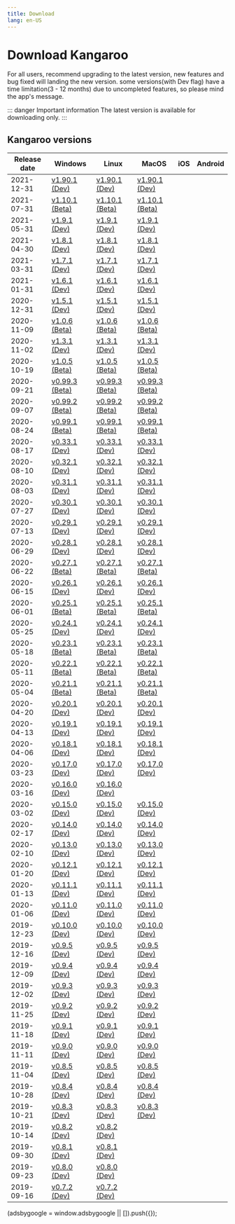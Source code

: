 ```yaml
---
title: Download
lang: en-US
---
```


# Download Kangaroo
For all users, recommend upgrading to the latest version, new features and bug fixed will landing the new version. some versions(with Dev flag) have a time limitation(3 - 12 months) due to uncompleted features, so please mind the app's message.

::: danger Important information
The latest version is available for downloading only.
:::

## Kangaroo versions
| Release date | Windows           | Linux           | MacOS           | iOS             | Android         |
|--------------|-------------------|-----------------|-----------------|-----------------|-----------------|
| 2021-12-31   | [v1.90.1 (Dev)](./v1.90.1.211231) | [v1.90.1 (Dev)](./v1.90.1.211231) | [v1.90.1 (Dev)](./v1.90.1.211231) |
| 2021-07-31   | [v1.10.1 (Beta)](./v1.10.1.210731) | [v1.10.1 (Beta)](./v1.10.1.210731) | [v1.10.1 (Beta)](./v1.10.1.210731) |
| 2021-05-31   | [v1.9.1 (Dev)](./v1.9.1.210531) | [v1.9.1 (Dev)](./v1.9.1.210531) | [v1.9.1 (Dev)](./v1.9.1.210531) |
| 2021-04-30   | [v1.8.1 (Dev)](./v1.8.1.210430) | [v1.8.1 (Dev)](./v1.8.1.210430) | [v1.8.1 (Dev)](./v1.8.1.210430) |
| 2021-03-31   | [v1.7.1 (Dev)](./v1.7.1.210331) | [v1.7.1 (Dev)](./v1.7.1.210331) | [v1.7.1 (Dev)](./v1.7.1.210331) |
| 2021-01-31   | [v1.6.1 (Dev)](./v1.6.1.210131) | [v1.6.1 (Dev)](./v1.6.1.210131) | [v1.6.1 (Dev)](./v1.6.1.210131) |
| 2020-12-31   | [v1.5.1 (Dev)](./v1.5.1.201231) | [v1.5.1 (Dev)](./v1.5.1.201231) | [v1.5.1 (Dev)](./v1.5.1.201231) |
| 2020-11-09   | [v1.0.6 (Beta)](./v1.0.6.201109) | [v1.0.6 (Beta)](./v1.0.6.201109) | [v1.0.6 (Beta)](./v1.0.6.201109) |
| 2020-11-02   | [v1.3.1 (Dev)](./v1.3.1.201102) | [v1.3.1 (Dev)](./v1.3.1.201102) | [v1.3.1 (Dev)](./v1.3.1.201102) |
| 2020-10-19   | [v1.0.5 (Beta)](./v1.0.5.201019) | [v1.0.5 (Beta)](./v1.0.5.201019) | [v1.0.5 (Beta)](./v1.0.5.201019) |
| 2020-09-21   | [v0.99.3 (Beta)](./v0.99.3.200921) | [v0.99.3 (Beta)](./v0.99.3.200921) | [v0.99.3 (Beta)](./v0.99.3.200921) |
| 2020-09-07   | [v0.99.2 (Beta)](./v0.99.2.200907) | [v0.99.2 (Beta)](./v0.99.2.200907) | [v0.99.2 (Beta)](./v0.99.2.200907) |
| 2020-08-24   | [v0.99.1 (Beta)](./v0.99.1.200824) | [v0.99.1 (Beta)](./v0.99.1.200824) | [v0.99.1 (Beta)](./v0.99.1.200824) |
| 2020-08-17   | [v0.33.1 (Dev)](./v0.33.1.200817) | [v0.33.1 (Dev)](./v0.33.1.200817) | [v0.33.1 (Dev)](./v0.33.1.200817) |
| 2020-08-10   | [v0.32.1 (Dev)](./v0.32.1.200810) | [v0.32.1 (Dev)](./v0.32.1.200810) | [v0.32.1 (Dev)](./v0.32.1.200810) |
| 2020-08-03   | [v0.31.1 (Dev)](./v0.31.1.200803) | [v0.31.1 (Dev)](./v0.31.1.200803) | [v0.31.1 (Dev)](./v0.31.1.200803) |
| 2020-07-27   | [v0.30.1 (Dev)](./v0.30.1.200727) | [v0.30.1 (Dev)](./v0.30.1.200727) | [v0.30.1 (Dev)](./v0.30.1.200727) |
| 2020-07-13   | [v0.29.1 (Dev)](./v0.29.1.200713) | [v0.29.1 (Dev)](./v0.29.1.200713) | [v0.29.1 (Dev)](./v0.29.1.200713) |
| 2020-06-29   | [v0.28.1 (Dev)](./v0.28.1.200629) | [v0.28.1 (Dev)](./v0.28.1.200629) | [v0.28.1 (Dev)](./v0.28.1.200629) |
| 2020-06-22   | [v0.27.1 (Beta)](./v0.27.1.200622) | [v0.27.1 (Beta)](./v0.27.1.200622) | [v0.27.1 (Beta)](./v0.27.1.200622) |
| 2020-06-15   | [v0.26.1 (Dev)](./v0.26.1.200615) | [v0.26.1 (Dev)](./v0.26.1.200615) | [v0.26.1 (Dev)](./v0.26.1.200615) |
| 2020-06-01   | [v0.25.1 (Beta)](./v0.25.1.200601) | [v0.25.1 (Beta)](./v0.25.1.200601) | [v0.25.1 (Beta)](./v0.25.1.200601) |
| 2020-05-25   | [v0.24.1 (Dev)](./v0.24.1.200525) | [v0.24.1 (Dev)](./v0.24.1.200525) | [v0.24.1 (Dev)](./v0.24.1.200525) |
| 2020-05-18   | [v0.23.1 (Beta)](./v0.23.1.200518) | [v0.23.1 (Beta)](./v0.23.1.200518) | [v0.23.1 (Beta)](./v0.23.1.200518) |
| 2020-05-11   | [v0.22.1 (Beta)](./v0.22.1.200511) | [v0.22.1 (Beta)](./v0.22.1.200511) | [v0.22.1 (Beta)](./v0.22.1.200511) |
| 2020-05-04   | [v0.21.1 (Beta)](./v0.21.1.200504) | [v0.21.1 (Beta)](./v0.21.1.200504) | [v0.21.1 (Beta)](./v0.21.1.200504) |
| 2020-04-20   | [v0.20.1 (Dev)](./v0.20.1.200420) | [v0.20.1 (Dev)](./v0.20.1.200420) | [v0.20.1 (Dev)](./v0.20.1.200420) |
| 2020-04-13   | [v0.19.1 (Dev)](./v0.19.1.200413) | [v0.19.1 (Dev)](./v0.19.1.200413) | [v0.19.1 (Dev)](./v0.19.1.200413) |
| 2020-04-06   | [v0.18.1 (Dev)](./v0.18.1.200406) | [v0.18.1 (Dev)](./v0.18.1.200406) | [v0.18.1 (Dev)](./v0.18.1.200406) |
| 2020-03-23   | [v0.17.0 (Dev)](./v0.17.0.200323) | [v0.17.0 (Dev)](./v0.17.0.200323) | [v0.17.0 (Dev)](./v0.17.0.200323) |
| 2020-03-16   | [v0.16.0 (Dev)](./v0.16.0.200316) | [v0.16.0 (Dev)](./v0.16.0.200316) |  |
| 2020-03-02   | [v0.15.0 (Dev)](./v0.15.0.200302) | [v0.15.0 (Dev)](./v0.15.0.200302) | [v0.15.0 (Dev)](./v0.15.0.200302) |
| 2020-02-17   | [v0.14.0 (Dev)](./v0.14.0.200217) | [v0.14.0 (Dev)](./v0.14.0.200217) | [v0.14.0 (Dev)](./v0.14.0.200217) |
| 2020-02-10   | [v0.13.0 (Dev)](./v0.13.0.200210) | [v0.13.0 (Dev)](./v0.13.0.200210) | [v0.13.0 (Dev)](./v0.13.0.200210) |
| 2020-01-20   | [v0.12.1 (Dev)](./v0.12.1.200120) | [v0.12.1 (Dev)](./v0.12.1.200120) | [v0.12.1 (Dev)](./v0.12.1.200120) |
| 2020-01-13   | [v0.11.1 (Dev)](./v0.11.1.200113) | [v0.11.1 (Dev)](./v0.11.1.200113) | [v0.11.1 (Dev)](./v0.11.1.200113) |
| 2020-01-06   | [v0.11.0 (Dev)](./v0.11.0.200106) | [v0.11.0 (Dev)](./v0.11.0.200106) | [v0.11.0 (Dev)](./v0.11.0.200106) |
| 2019-12-23   | [v0.10.0 (Dev)](./v0.10.0.191223) | [v0.10.0 (Dev)](./v0.10.0.191223) | [v0.10.0 (Dev)](./v0.10.0.191223) |
| 2019-12-16   | [v0.9.5 (Dev)](./v0.9.5.191216) | [v0.9.5 (Dev)](./v0.9.5.191216) | [v0.9.5 (Dev)](./v0.9.5.191216) |
| 2019-12-09   | [v0.9.4 (Dev)](./v0.9.4.191209) | [v0.9.4 (Dev)](./v0.9.4.191209) | [v0.9.4 (Dev)](./v0.9.4.191209) |
| 2019-12-02   | [v0.9.3 (Dev)](./v0.9.3.191202) | [v0.9.3 (Dev)](./v0.9.3.191202) | [v0.9.3 (Dev)](./v0.9.3.191202) |
| 2019-11-25   | [v0.9.2 (Dev)](./v0.9.2.191125) | [v0.9.2 (Dev)](./v0.9.2.191125) | [v0.9.2 (Dev)](./v0.9.2.191125) |
| 2019-11-18   | [v0.9.1 (Dev)](./v0.9.1.191118) | [v0.9.1 (Dev)](./v0.9.1.191118) | [v0.9.1 (Dev)](./v0.9.1.191118) |
| 2019-11-11   | [v0.9.0 (Dev)](./v0.9.0.191111) | [v0.9.0 (Dev)](./v0.9.0.191111) | [v0.9.0 (Dev)](./v0.9.0.191111) |
| 2019-11-04   | [v0.8.5 (Dev)](./v0.8.5.191104) | [v0.8.5 (Dev)](./v0.8.5.191104) | [v0.8.5 (Dev)](./v0.8.5.191104) |
| 2019-10-28   | [v0.8.4 (Dev)](./v0.8.4.191028) | [v0.8.4 (Dev)](./v0.8.4.191028) | [v0.8.4 (Dev)](./v0.8.4.191028) |
| 2019-10-21   | [v0.8.3 (Dev)](./v0.8.3.191021) | [v0.8.3 (Dev)](./v0.8.3.191021) | [v0.8.3 (Dev)](./v0.8.3.191021) |
| 2019-10-14   | [v0.8.2 (Dev)](./v0.8.2.191014) | [v0.8.2 (Dev)](./v0.8.2.191014) |  |
| 2019-09-30   | [v0.8.1 (Dev)](./v0.8.1.190930) | [v0.8.1 (Dev)](./v0.8.1.190930) |  |
| 2019-09-23   | [v0.8.0 (Dev)](./v0.8.0.190923) | [v0.8.0 (Dev)](./v0.8.0.190923) |  |
| 2019-09-16   | [v0.7.2 (Dev)](./v0.7.2.190916) | [v0.7.2 (Dev)](./v0.7.2.190916) |  |

<div>
    <ins class="adsbygoogle"
        style="display:block; text-align:center;"
        data-ad-layout="in-article"
        data-ad-format="fluid"
        data-ad-client="ca-pub-3975819313740938"
        data-ad-slot="6760827895"></ins>
    <script2 type="text/javascript">
        (adsbygoogle = window.adsbygoogle || []).push({});
    </script2>
</div>

